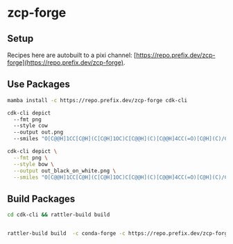# zcp-forge

## Setup

Recipes here are autobuilt to a pixi channel: [https://repo.prefix.dev/zcp-forge](https://repo.prefix.dev/zcp-forge).


## Use Packages

```sh
mamba install -c https://repo.prefix.dev/zcp-forge cdk-cli

cdk-cli depict
  --fmt png
  --style cow
  --output out.png
  --smiles "O[C@@H]1CC[C@H](C[C@H]1OC)C[C@@H](C)[C@@H]4CC(=O)[C@H](C)/C=C(\C)[C@@H](O)[C@@H](OC)C(=O)[C@H](C)C[C@H](C)\C=C\C=C\C=C(/C)[C@@H](OC)C[C@@H]2CC[C@@H](C)[C@@](O)(O2)C(=O)C(=O)N3CCCC[C@H]3C(=O)O4"

cdk-cli depict \
  --fmt png \
  --style bow \
  --output out_black_on_white.png \
  --smiles "O[C@@H]1CC[C@H](C[C@H]1OC)C[C@@H](C)[C@@H]4CC(=O)[C@H](C)/C=C(\C)[C@@H](O)[C@@H](OC)C(=O)[C@H](C)C[C@H](C)\C=C\C=C\C=C(/C)[C@@H](OC)C[C@@H]2CC[C@@H](C)[C@@](O)(O2)C(=O)C(=O)N3CCCC[C@H]3C(=O)O4"
```


## Build Packages

```sh
cd cdk-cli && rattler-build build


rattler-build build  -c conda-forge -c https://repo.prefix.dev/zcp-forge
```
